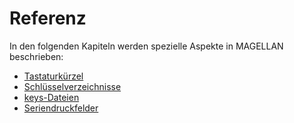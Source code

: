 # Referenz

In den folgenden Kapiteln werden spezielle Aspekte in MAGELLAN beschrieben:

* [Tastaturkürzel](https://doc.magellan7.stueber.de/schulverwaltung/reference/shortcuts/)
* [Schlüsselverzeichnisse](https://doc.magellan7.stueber.de/schulverwaltung/reference/catalogs/)
* [keys-Dateien](https://doc.magellan7.stueber.de/schulverwaltung/reference/keys-dateien/)
* [Seriendruckfelder](https://doc.magellan7.stueber.de/schulverwaltung/reference/seriendruckfelder/)
